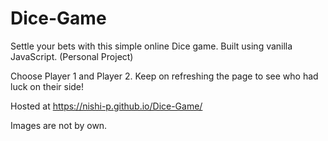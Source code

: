 # Dice-Game
Settle your bets with this simple online Dice game. Built using vanilla JavaScript. (Personal Project)

Choose Player 1 and Player 2.
Keep on refreshing the page to see who had luck on their side!

Hosted at https://nishi-p.github.io/Dice-Game/

Images are not by own.
